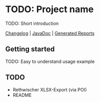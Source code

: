 # TODO: Project name
TODO: Short introduction

[Changelog](CHANGELOG.md)  |  [JavaDoc](https://lars-sh.github.io/election-results/apidocs)  |  [Generated Reports](https://lars-sh.github.io/election-results/project-reports.html)

## Getting started
TODO: Easy to understand usage example

## TODO
* Rethwischer XLSX-Export (via POI)
* README
